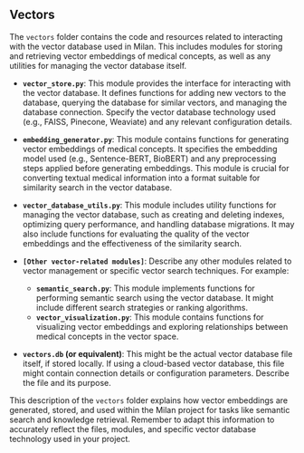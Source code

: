 ## Vectors

The `vectors` folder contains the code and resources related to interacting with the vector database used in Milan. This includes modules for storing and retrieving vector embeddings of medical concepts, as well as any utilities for managing the vector database itself.

* **`vector_store.py`**: This module provides the interface for interacting with the vector database. It defines functions for adding new vectors to the database, querying the database for similar vectors, and managing the database connection.  Specify the vector database technology used (e.g., FAISS, Pinecone, Weaviate) and any relevant configuration details.

* **`embedding_generator.py`**: This module contains functions for generating vector embeddings of medical concepts. It specifies the embedding model used (e.g., Sentence-BERT, BioBERT) and any preprocessing steps applied before generating embeddings. This module is crucial for converting textual medical information into a format suitable for similarity search in the vector database.

* **`vector_database_utils.py`**: This module includes utility functions for managing the vector database, such as creating and deleting indexes, optimizing query performance, and handling database migrations. It may also include functions for evaluating the quality of the vector embeddings and the effectiveness of the similarity search.

* **`[Other vector-related modules]`**: Describe any other modules related to vector management or specific vector search techniques.  For example:
    * **`semantic_search.py`**: This module implements functions for performing semantic search using the vector database. It might include different search strategies or ranking algorithms.
    * **`vector_visualization.py`**: This module contains functions for visualizing vector embeddings and exploring relationships between medical concepts in the vector space.

* **`vectors.db` (or equivalent)**: This might be the actual vector database file itself, if stored locally.  If using a cloud-based vector database, this file might contain connection details or configuration parameters.  Describe the file and its purpose.

This description of the `vectors` folder explains how vector embeddings are generated, stored, and used within the Milan project for tasks like semantic search and knowledge retrieval.  Remember to adapt this information to accurately reflect the files, modules, and specific vector database technology used in your project.